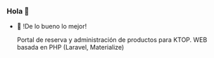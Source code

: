   ### Hola 👋

- :cactus: !De lo bueno lo mejor!

  Portal de reserva y administración de productos para KTOP. 
  WEB basada en PHP (Laravel, Materialize)
